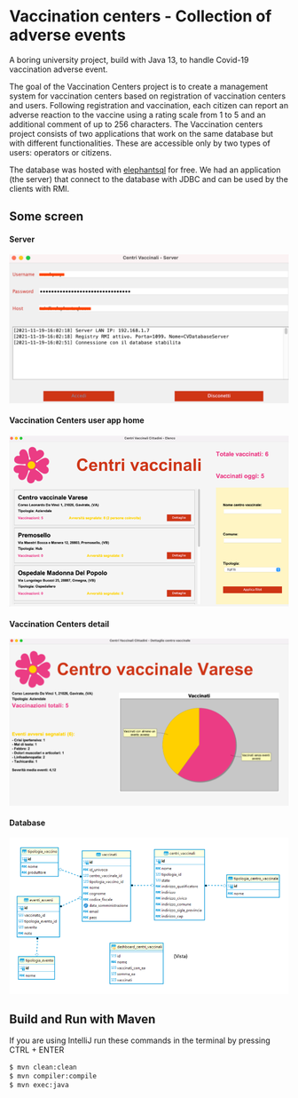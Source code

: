 # Vaccination centers - Collection of adverse events
A boring university project, build with Java 13, to handle Covid-19 vaccination adverse event.

The goal of the Vaccination Centers project is to create a management system for vaccination centers based on 
registration of vaccination centers and users.
Following registration and vaccination, each citizen can report an adverse reaction to the vaccine using a rating scale from 1 to 5 and an additional comment of up to 256 characters.
The Vaccination centers project consists of two applications that work on the same database but with different functionalities. These are accessible only by two types of users: operators or citizens.

The database was hosted with [elephantsql](https://www.elephantsql.com/) for free.
We had an application (the server) that connect to the database with JDBC and can be used by the clients with RMI.

## Some screen
#### Server
![Vaccination centers server](media/server.png)

#### Vaccination Centers user app home
![Vaccination centers user app home](media/centri_vaccinali_home.png)

#### Vaccination Centers detail
![Vaccination centers detail](media/centri_vaccitali_dettaglio.png)

#### Database
![Vaccination centers database](media/database_er.png)


## Build and Run with Maven
If you are using IntelliJ run these commands in the terminal by pressing CTRL + ENTER
```console
$ mvn clean:clean
$ mvn compiler:compile
$ mvn exec:java
```
